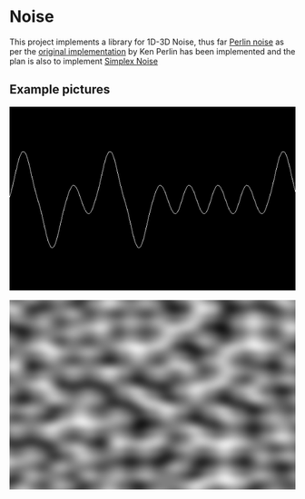 # Noise

This project implements a library for 1D-3D Noise, thus far [Perlin noise](https://mrl.cs.nyu.edu/~perlin/paper445.pdf) as per the [original implementation](https://mrl.cs.nyu.edu/~perlin/noise/) by Ken Perlin has been implemented and the plan is also to implement [Simplex Noise](https://weber.itn.liu.se/~stegu/simplexnoise/simplexnoise.pdf)

## Example pictures

![](https://github.com/Manfred-Hastmark/Noise/blob/master/perlinNoise1D.png?raw=true)

![](https://github.com/Manfred-Hastmark/Noise/blob/master/perlinNoise2D.png?raw=true)
